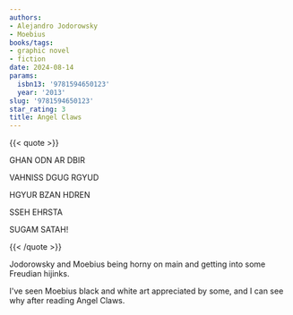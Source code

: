 ```yaml
---
authors:
- Alejandro Jodorowsky
- Moebius
books/tags:
- graphic novel
- fiction
date: 2024-08-14
params:
  isbn13: '9781594650123'
  year: '2013'
slug: '9781594650123'
star_rating: 3
title: Angel Claws
---
```


{{< quote >}}

GHAN ODN AR DBIR

VAHNISS DGUG RGYUD

HGYUR BZAN HDREN

SSEH EHRSTA

SUGAM SATAH!

{{< /quote >}}

Jodorowsky and Moebius being horny on main and getting into some Freudian hijinks.

I've seen Moebius black and white art appreciated by some, and I can see why after reading Angel Claws.

<!--more-->